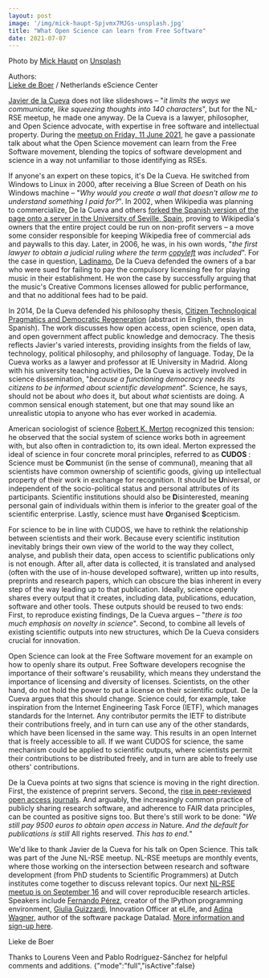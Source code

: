 ```yaml
---
layout: post
image: '/img/mick-haupt-Spjvmx7MJGs-unsplash.jpg'
title: "What Open Science can learn from Free Software"
date: 2021-07-07
---
```

Photo by <a href="https://unsplash.com/@rocinante_11?utm_source=unsplash&utm_medium=referral&utm_content=creditCopyText">Mick Haupt</a> on <a href="https://unsplash.com/s/photos/wall-garden?utm_source=unsplash&utm_medium=referral&utm_content=creditCopyText">Unsplash</a>

Authors:  
[Lieke de Boer](https://twitter.com/liekedb) / Netherlands eScience Center

[Javier de la Cueva](https://twitter.com/jdelacueva) does not like slideshows – &quot;_it limits the ways we communicate, like squeezing thoughts into 140 characters_&quot;, but for the NL-RSE meetup, he made one anyway. De la Cueva is a lawyer, philosopher, and Open Science advocate, with expertise in free software and intellectual property. During the [meetup on Friday, 11 June 2021](/events/2021-06-11-meetup.html), he gave a passionate talk about what the Open Science movement can learn from the Free Software movement, blending the topics of software development and science in a way not unfamiliar to those identifying as RSEs.

<!--break-->

If anyone&#39;s an expert on these topics, it&#39;s De la Cueva. He switched from Windows to Linux in 2000, after receiving a Blue Screen of Death on his Windows machine – &quot;_Why would you create a wall that doesn&#39;t allow me to understand something I paid for?_&quot;. In 2002, when Wikipedia was planning to commercialize, De la Cueva and others [forked the Spanish version of the page onto a server in the University of Seville, Spain](https://www.wired.co.uk/article/wikipedia-spanish-fork), proving to Wikipedia&#39;s owners that the entire project could be run on non-profit servers – a move some consider responsible for keeping Wikipedia free of commercial ads and paywalls to this day. Later, in 2006, he was, in his own words, &quot;_the first lawyer_ _to obtain a judicial ruling where the term [_copyleft_](https://copyleft.org/) was included_&quot;. For the case in question, [Ladinamo](https://edri.org/our-work/edrigramnumber4-9spaincc/), De la Cueva defended the owners of a bar who were sued for failing to pay the compulsory licensing fee for playing music in their establishment. He won the case by successfully arguing that the music&#39;s Creative Commons licenses allowed for public performance, and that no additional fees had to be paid.

In 2014, De la Cueva defended his philosophy thesis, [Citizen Technological Pragmatics and Democratic Regeneration](https://www.researchgate.net/publication/266487696_Pragmaticas_tecnologicas_ciudadanas_y_regeneracion_democratica) (abstract in English, thesis in Spanish). The work discusses how open access, open science, open data, and open government affect public knowledge and democracy. The thesis reflects Javier&#39;s varied interests, providing insights from the fields of law, technology, political philosophy, and philosophy of language. Today, De la Cueva works as a lawyer and professor at IE University in Madrid. Along with his university teaching activities, De la Cueva is actively involved in science dissemination, &quot;_because a functioning democracy needs its citizens to be informed about scientific development_&quot;. Science, he says, should not be about _who_ does it, but about _what_ scientists are doing. A common sensical enough statement, but one that may sound like an unrealistic utopia to anyone who has ever worked in academia.

American sociologist of science [Robert K. Merton](https://en.wikipedia.org/wiki/Robert_K._Merton#Sociology_of_science_and_CUDOS) recognized this tension: he observed that the social system of science works both in agreement with, but also often in contradiction to, its own ideal. Merton expressed the ideal of science in four concrete moral principles, referred to as **CUDOS** : Science must be **C**ommunist (in the sense of communal), meaning that all scientists have common ownership of scientific goods, giving up intellectual property of their work in exchange for recognition. It should be **U**niversal, or independent of the socio-political status and personal attributes of its participants. Scientific institutions should also be **D**isinterested, meaning personal gain of individuals within them is inferior to the greater goal of the scientific enterprise. Lastly, science must have **O**rganised **S**cepticism.

For science to be in line with CUDOS, we have to rethink the relationship between scientists and their work. Because every scientific institution inevitably brings their own view of the world to the way they collect, analyse, and publish their data, open access to scientific publications only is not enough. After all, after data is collected, it is translated and analysed (often with the use of in-house developed software), written up into results, preprints and research papers, which can obscure the bias inherent in every step of the way leading up to that publication. Ideally, science openly shares every output that it creates, including data, publications, education, software and other tools. These outputs should be reused to two ends: First, to reproduce existing findings, De la Cueva argues – &quot;_there is too much emphasis on novelty in science_&quot;. Second, to combine all levels of existing scientific outputs into new structures, which De la Cueva considers crucial for innovation.

Open Science can look at the Free Software movement for an example on how to openly share its output. Free Software developers recognise the importance of their software&#39;s reusability, which means they understand the importance of licensing and diversity of licenses. Scientists, on the other hand, do not hold the power to put a license on their scientific output. De la Cueva argues that this should change. Science could, for example, take inspiration from the Internet Engineering Task Force (IETF), which manages standards for the Internet. Any contributor permits the IETF to distribute their contributions freely, and in turn can use any of the other standards, which have been licensed in the same way. This results in an open Internet that is freely accessible to all. If we want CUDOS for science, the same mechanism could be applied to scientific outputs, where scientists permit their contributions to be distributed freely, and in turn are able to freely use others&#39; contributions.

De la Cueva points at two signs that science is moving in the right direction. First, the existence of preprint servers. Second, the [rise in peer-reviewed open access journals](https://www.aje.com/arc/open-access-changing-landscape/). And arguably, the increasingly common practice of publicly sharing research software, and adherence to FAIR data principles, can be counted as positive signs too. But there&#39;s still work to be done: &quot;_We still pay 9500 euros to obtain open access in_ Nature. _And the default for publications is still_ All rights reserved. _This has to end._&quot;

We&#39;d like to thank Javier de la Cueva for his talk on Open Science. This talk was part of the June NL-RSE meetup. NL-RSE meetups are monthly events, where those working on the intersection between research and software development (from PhD students to Scientific Programmers) at Dutch institutes come together to discuss relevant topics. Our next [NL-RSE meetup is on September 16](/events/2021-09-15-meetup.html) and will cover reproducible research articles. Speakers include [Fernando Pérez](https://twitter.com/fperez_org?lang=en), creator of the IPython programming environment, [Giulia Guizzardi](https://twitter.com/GiuliaGuizza), Innovation Officer at eLife, and [Adina Wagner](https://twitter.com/adinakrik?lang=en), author of the software package Datalad. [More information and sign-up here](https://nl-rse.org/events/2021-09-15-meetup.html).

Lieke de Boer

Thanks to Lourens Veen and Pablo Rodríguez-Sánchez for helpful comments and additions.
{"mode":"full","isActive":false}

